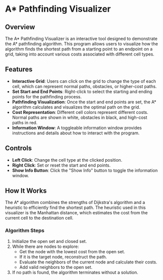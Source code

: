 # A* Pathfinding Visualizer

## Overview
The A* Pathfinding Visualizer is an interactive tool designed to demonstrate the A* pathfinding algorithm. This program allows users to visualize how the algorithm finds the shortest path from a starting point to an endpoint on a grid, taking into account various costs associated with different cell types.

## Features
- **Interactive Grid**: Users can click on the grid to change the type of each cell, which can represent normal paths, obstacles, or higher-cost paths.
- **Set Start and End Points**: Right-click to select the starting and ending points for the pathfinding process.
- **Pathfinding Visualization**: Once the start and end points are set, the A* algorithm calculates and visualizes the optimal path on the grid.
- **Cost Representation**: Different cell colors represent different costs. Normal paths are shown in white, obstacles in black, and high-cost paths in red.
- **Information Window**: A toggleable information window provides instructions and details about how to interact with the program.

## Controls
- **Left Click**: Change the cell type at the clicked position.
- **Right Click**: Set or reset the start and end points.
- **Show Info Button**: Click the "Show Info" button to toggle the information window.

## How It Works
The A* algorithm combines the strengths of Dijkstra's algorithm and a heuristic to efficiently find the shortest path. The heuristic used in this visualizer is the Manhattan distance, which estimates the cost from the current cell to the destination cell.

### Algorithm Steps
1. Initialize the open set and closed set.
2. While there are nodes to explore:
   - Get the node with the lowest cost from the open set.
   - If it is the target node, reconstruct the path.
   - Evaluate the neighbors of the current node and calculate their costs.
   - Add valid neighbors to the open set.
3. If no path is found, the algorithm terminates without a solution.

